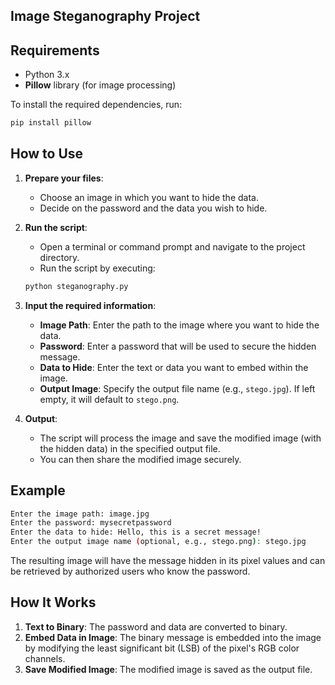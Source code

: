## Image Steganography Project

## Requirements
- Python 3.x
- **Pillow** library (for image processing)

To install the required dependencies, run:

```bash
pip install pillow
```

## How to Use

1. **Prepare your files**:
   - Choose an image in which you want to hide the data.
   - Decide on the password and the data you wish to hide.

2. **Run the script**:
   - Open a terminal or command prompt and navigate to the project directory.
   - Run the script by executing:

   ```bash
   python steganography.py
   ```

3. **Input the required information**:
   - **Image Path**: Enter the path to the image where you want to hide the data.
   - **Password**: Enter a password that will be used to secure the hidden message.
   - **Data to Hide**: Enter the text or data you want to embed within the image.
   - **Output Image**: Specify the output file name (e.g., `stego.jpg`). If left empty, it will default to `stego.png`.

4. **Output**:
   - The script will process the image and save the modified image (with the hidden data) in the specified output file.
   - You can then share the modified image securely.

## Example

```bash
Enter the image path: image.jpg
Enter the password: mysecretpassword
Enter the data to hide: Hello, this is a secret message!
Enter the output image name (optional, e.g., stego.png): stego.jpg
```

The resulting image will have the message hidden in its pixel values and can be retrieved by authorized users who know the password.

## How It Works

1. **Text to Binary**: The password and data are converted to binary.
2. **Embed Data in Image**: The binary message is embedded into the image by modifying the least significant bit (LSB) of the pixel's RGB color channels.
3. **Save Modified Image**: The modified image is saved as the output file.
